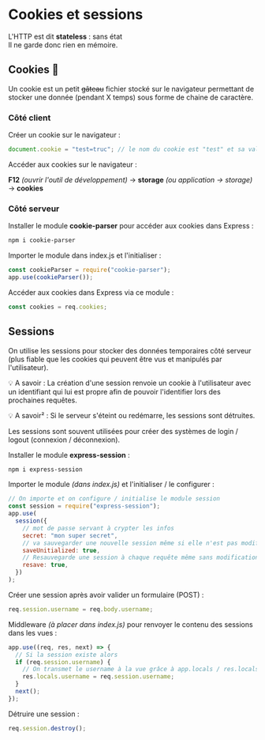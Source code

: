 # Cookies et sessions

L'HTTP est dit **stateless** : sans état  
Il ne garde donc rien en mémoire.

## Cookies 🍪

Un cookie est un petit ~~gâteau~~ fichier stocké sur le navigateur permettant de stocker une donnée (pendant X temps) sous forme de chaine de caractère.

### Côté client

Créer un cookie sur le navigateur :

```js
document.cookie = "test=truc"; // le nom du cookie est "test" et sa valeur est "truc"
```

Accéder aux cookies sur le navigateur :

**F12** _(ouvrir l'outil de développement)_ -> **storage** _(ou application -> storage)_ -> **cookies**

### Côté serveur

Installer le module **cookie-parser** pour accéder aux cookies dans Express :

```bash
npm i cookie-parser
```

Importer le module dans index.js et l'initialiser :

```js
const cookieParser = require("cookie-parser");
app.use(cookieParser());
```

Accéder aux cookies dans Express via ce module :

```js
const cookies = req.cookies;
```

## Sessions

On utilise les sessions pour stocker des données temporaires côté serveur (plus fiable que les cookies qui peuvent être vus et manipulés par l'utilisateur).

💡 A savoir : La création d'une session renvoie un cookie à l'utilisateur avec un identifiant qui lui est propre afin de pouvoir l'identifier lors des prochaines requêtes.

💡 A savoir² : Si le serveur s'éteint ou redémarre, les sessions sont détruites.

Les sessions sont souvent utilisées pour créer des systèmes de login / logout (connexion / déconnexion).

Installer le module **express-session** :

```bash
npm i express-session
```

Importer le module _(dans index.js)_ et l'initialiser / le configurer :

```js
// On importe et on configure / initialise le module session
const session = require("express-session");
app.use(
  session({
    // mot de passe servant à crypter les infos
    secret: "mon super secret",
    // va sauvegarder une nouvelle session même si elle n'est pas modifiée
    saveUnitialized: true,
    // Resauvegarde une session à chaque requête même sans modifications (pas de date d'expiration)
    resave: true,
  })
);
```

Créer une session après avoir valider un formulaire (POST) :

```js
req.session.username = req.body.username;
```

Middleware _(à placer dans index.js)_ pour renvoyer le contenu des sessions dans les vues :

```js
app.use((req, res, next) => {
  // Si la session existe alors
  if (req.session.username) {
    // On transmet le username à la vue grâce à app.locals / res.locals
    res.locals.username = req.session.username;
  }
  next();
});
```

Détruire une session :

```js
req.session.destroy();
```
